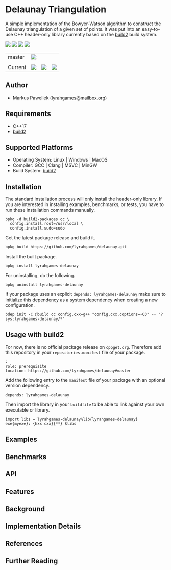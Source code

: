 # Delaunay Triangulation

A simple implementation of the Bowyer-Watson algorithm to construct the Delaunay triangulation of a given set of points.
It was put into an easy-to-use C++ header-only library currently based on the [build2](https://build2.org/) build system.


![](https://img.shields.io/github/languages/top/lyrahgames/delaunay.svg?style=for-the-badge)
![](https://img.shields.io/github/languages/code-size/lyrahgames/delaunay.svg?style=for-the-badge)
![](https://img.shields.io/github/repo-size/lyrahgames/delaunay.svg?style=for-the-badge)
![](https://img.shields.io/github/license/lyrahgames/delaunay.svg?style=for-the-badge&color=blue)
<!-- [![Website lyrahgames.github.io/pxart](https://img.shields.io/website/https/lyrahgames.github.io/pxart.svg?down_message=offline&label=Documentation&style=for-the-badge&up_color=blue&up_message=online)](https://lyrahgames.github.io/pxart) -->

<b>
<table>
    <tr>
        <td>
            master
        </td>
        <td>
            <a href="https://github.com/lyrahgames/delaunay">
                <img src="https://img.shields.io/github/last-commit/lyrahgames/delaunay/master.svg?logo=github&logoColor=white">
            </a>
        </td>    
        <td>
            <!-- <a href="https://circleci.com/gh/lyrahgames/delaunay/tree/master"><img src="https://circleci.com/gh/lyrahgames/delaunay/tree/master.svg?style=svg"></a> -->
        </td>
        <td>
            <!-- <a href="https://codecov.io/gh/lyrahgames/delaunay">
              <img src="https://codecov.io/gh/lyrahgames/delaunay/branch/master/graph/badge.svg" />
            </a> -->
        </td>
    </tr>
    <tr>
        <td>
        </td>
    </tr>
    <tr>
        <td>
            Current
        </td>
        <td>
            <a href="https://github.com/lyrahgames/delaunay">
                <img src="https://img.shields.io/github/commit-activity/y/lyrahgames/delaunay.svg?logo=github&logoColor=white">
            </a>
        </td>
        <!-- <td>
            <img src="https://img.shields.io/github/release/lyrahgames/delaunay.svg?logo=github&logoColor=white">
        </td>
        <td>
            <img src="https://img.shields.io/github/release-pre/lyrahgames/delaunay.svg?label=pre-release&logo=github&logoColor=white">
        </td> -->
        <td>
            <img src="https://img.shields.io/github/tag/lyrahgames/delaunay.svg?logo=github&logoColor=white">
        </td>
        <td>
            <img src="https://img.shields.io/github/tag-date/lyrahgames/delaunay.svg?label=latest%20tag&logo=github&logoColor=white">
        </td>
    </tr>
</table>
</b>

## Author
- Markus Pawellek (lyrahgames@mailbox.org)

## Requirements
- C++17
- [build2](https://build2.org/)

## Supported Platforms
- Operating System: Linux | Windows | MacOS
- Compiler: GCC | Clang | MSVC | MinGW
- Build System: [build2](https://build2.org/)

## Installation
The standard installation process will only install the header-only library.
If you are interested in installing examples, benchmarks, or tests, you have to run these installation commands manually.

    bpkg -d build2-packages cc \
      config.install.root=/usr/local \
      config.install.sudo=sudo

Get the latest package release and build it.

    bpkg build https://github.com/lyrahgames/delaunay.git

Install the built package.

    bpkg install lyrahgames-delaunay

For uninstalling, do the following.

    bpkg uninstall lyrahgames-delaunay

If your package uses an explicit `depends: lyrahgames-delaunay` make sure to initialize this dependency as a system dependency when creating a new configuration.

    bdep init -C @build cc config.cxx=g++ "config.cxx.coptions=-O3" -- "?sys:lyrahgames-delaunay/*"

## Usage with build2
For now, there is no official package release on `cppget.org`.
Therefore add this repository in your `repositories.manifest` file of your package.

    :
    role: prerequisite
    location: https://github.com/lyrahgames/delaunay#master

Add the following entry to the `manifest` file of your package with an optional version dependency.

    depends: lyrahgames-delaunay

Then import the library in your `buildfile` to be able to link against your own executable or library.

    import libs = lyrahgames-delaunay%lib{lyrahgames-delaunay}
    exe{myexe}: {hxx cxx}{**} $libs

## Examples

## Benchmarks

## API

## Features

## Background

## Implementation Details

## References

## Further Reading
